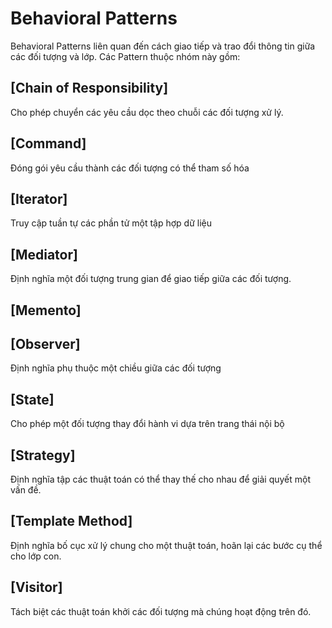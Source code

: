 # Behavioral Patterns

Behavioral Patterns liên quan đến cách giao tiếp và trao đổi thông tin giữa các đối tượng và lớp. Các Pattern thuộc nhóm này gồm:

## [Chain of Responsibility]

Cho phép chuyển các yêu cầu dọc theo chuỗi các đối tượng xử lý.

## [Command]
Đóng gói yêu cầu thành các đối tượng có thể tham số hóa

## [Iterator]

Truy cập tuần tự các phần tử một tập hợp dữ liệu

## [Mediator]

Định nghĩa một đối tượng trung gian để giao tiếp giữa các đối tượng.

## [Memento]

## [Observer]

Định nghĩa phụ thuộc một chiều giữa các đối tượng

## [State]

Cho phép một đối tượng thay đổi hành vi dựa trên trang thái nội bộ

## [Strategy]

Định nghĩa tập các thuật toán có thể thay thế cho nhau để giải quyết một vấn đề.

## [Template Method]
Định nghĩa bố cục xử lý chung cho một thuật toán, hoãn lại các bước cụ thể cho lớp con.

## [Visitor]

Tách biệt các thuật toán khởi các đối tượng mà chúng hoạt động trên đó.
